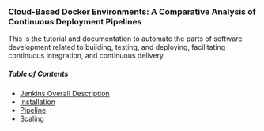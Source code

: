 ### Cloud-Based Docker Environments: A Comparative Analysis of Continuous Deployment Pipelines​

This is the tutorial and documentation to automate the parts of software development related to building, testing, and deploying, facilitating continuous integration, and continuous delivery.

##### Table of Contents

- [Jenkins Overall Description](https://www.jenkins.io/)
- [Installation](https://www.jenkins.io/doc/book/installing/)
- [Pipeline](https://www.jenkins.io/doc/book/pipeline/)
- [Scaling](https://www.jenkins.io/doc/book/scaling/)
